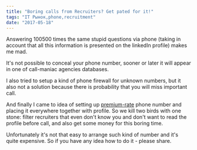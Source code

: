 ```yaml
---
title: "Boring calls from Recruiters? Get pated for it!"
tags: "IT Рынок,phone,recruitment"
date: "2017-05-18"
---
```


Answering 100500 times the same stupid questions via phone (taking in account that all this information is presented on the linkedIn profile) makes me mad.

It's not possible to conceal your phone number, sooner or later it will appear in one of call-maniac agencies databases.

I also tried to setup a kind of phone firewall for unknown numbers, but it also not a solution because there is probability that you will miss important call.

And finally I came to idea of setting up [premium-rate](https://en.wikipedia.org/wiki/Premium-rate_telephone_number) phone number and placing it everywhere together with profile. So we kill two birds with one stone: filter recruiters that even don't know you and don't want to read the profile before call, and also get some money for this boring time.

Unfortunately it's not that easy to arrange such kind of number and it's quite expensive. So if you have any idea how to do it - please share.
